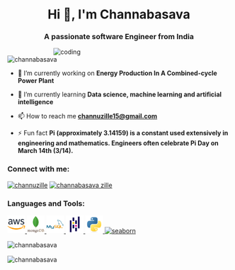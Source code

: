 <h1 align="center">Hi 👋, I'm Channabasava</h1>
<h3 align="center">A passionate software Engineer from India</h3>
<img align="right" alt="coding" width="400" src="https://media0.giphy.com/media/LaVp0AyqR5bGsC5Cbm/200w.gif?cid=6c09b9522hvqcjemuswcwd44e9789btw2fvpa34602royy33&ep=v1_gifs_search&rid=200w.gif&ct=g"
<p align="left"> <img src="https://komarev.com/ghpvc/?username=channabasava&label=Profile%20views&color=0e75b6&style=flat" alt="channabasava" /> </p>

- 🔭 I’m currently working on **Energy Production In A Combined-cycle Power Plant**

- 🌱 I’m currently learning **Data science, machine learning and artificial intelligence**

- 📫 How to reach me **channuzille15@gmail.com**

- ⚡ Fun fact **Pi (approximately 3.14159) is a constant used extensively in engineering and mathematics. Engineers often celebrate Pi Day on March 14th (3/14).**

<h3 align="left">Connect with me:</h3>
<p align="left">
<a href="https://twitter.com/channuzille" target="blank"><img align="center" src="https://raw.githubusercontent.com/rahuldkjain/github-profile-readme-generator/master/src/images/icons/Social/twitter.svg" alt="channuzille" height="30" width="40" /></a>
<a href="https://linkedin.com/in/channabasava zille" target="blank"><img align="center" src="https://raw.githubusercontent.com/rahuldkjain/github-profile-readme-generator/master/src/images/icons/Social/linked-in-alt.svg" alt="channabasava zille" height="30" width="40" /></a>
</p>

<h3 align="left">Languages and Tools:</h3>
<p align="left"> <a href="https://aws.amazon.com" target="_blank" rel="noreferrer"> <img src="https://raw.githubusercontent.com/devicons/devicon/master/icons/amazonwebservices/amazonwebservices-original-wordmark.svg" alt="aws" width="40" height="40"/> </a> <a href="https://www.mongodb.com/" target="_blank" rel="noreferrer"> <img src="https://raw.githubusercontent.com/devicons/devicon/master/icons/mongodb/mongodb-original-wordmark.svg" alt="mongodb" width="40" height="40"/> </a> <a href="https://www.mysql.com/" target="_blank" rel="noreferrer"> <img src="https://raw.githubusercontent.com/devicons/devicon/master/icons/mysql/mysql-original-wordmark.svg" alt="mysql" width="40" height="40"/> </a> <a href="https://pandas.pydata.org/" target="_blank" rel="noreferrer"> <img src="https://raw.githubusercontent.com/devicons/devicon/2ae2a900d2f041da66e950e4d48052658d850630/icons/pandas/pandas-original.svg" alt="pandas" width="40" height="40"/> </a> <a href="https://www.python.org" target="_blank" rel="noreferrer"> <img src="https://raw.githubusercontent.com/devicons/devicon/master/icons/python/python-original.svg" alt="python" width="40" height="40"/> </a> <a href="https://seaborn.pydata.org/" target="_blank" rel="noreferrer"> <img src="https://seaborn.pydata.org/_images/logo-mark-lightbg.svg" alt="seaborn" width="40" height="40"/> </a> </p>

<p><img align="center" src="https://github-readme-stats.vercel.app/api/top-langs?username=channabasava&show_icons=true&locale=en&layout=compact" alt="channabasava" /></p>

<p><img align="center" src="https://github-readme-streak-stats.herokuapp.com/?user=channabasava&" alt="channabasava" /></p>
